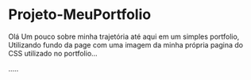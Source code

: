 # Projeto-MeuPortfolio

Olá
Um pouco sobre minha trajetória até aqui em um simples portfolio, Utilizando fundo da page com uma imagem da minha própria pagina do CSS utilizado no portfolio...

.....
